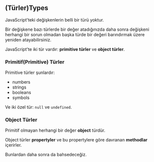 ## (Türler)Types

JavaScript'teki değişkenlerin belli bir türü yoktur.

Bir değişkene bazı türlerde bir değer atadığınızda 
daha sonra değişkeni herhangi bir sorun olmadan başka türde bir değeri barındırmak üzere yeniden atayabilirsiniz.

JavaScript'te iki tür vardır: **primitive türler** ve **object türler**.

### Primitif(Primitive) Türler

Primitive türler şunlardır:

- numbers
- strings
- booleans
- symbols

Ve iki özel tür: `null` ve `undefined`.

### Object Türler

Primitif olmayan herhangi bir değer **object** türdür.

Object türler **propertyler** ve bu propertylere göre davranan **methodlar** içerirler.

Bunlardan daha sonra da bahsedeceğiz.